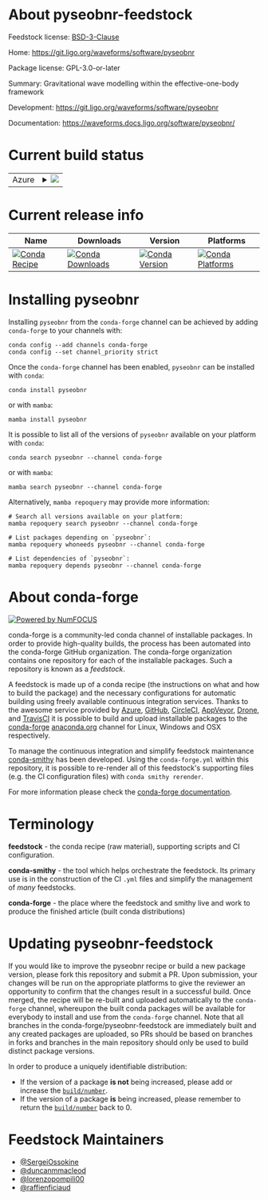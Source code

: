 About pyseobnr-feedstock
========================

Feedstock license: [BSD-3-Clause](https://github.com/conda-forge/pyseobnr-feedstock/blob/main/LICENSE.txt)

Home: https://git.ligo.org/waveforms/software/pyseobnr

Package license: GPL-3.0-or-later

Summary: Gravitational wave modelling within the effective-one-body framework

Development: https://git.ligo.org/waveforms/software/pyseobnr

Documentation: https://waveforms.docs.ligo.org/software/pyseobnr/

Current build status
====================


<table>
    
  <tr>
    <td>Azure</td>
    <td>
      <details>
        <summary>
          <a href="https://dev.azure.com/conda-forge/feedstock-builds/_build/latest?definitionId=19091&branchName=main">
            <img src="https://dev.azure.com/conda-forge/feedstock-builds/_apis/build/status/pyseobnr-feedstock?branchName=main">
          </a>
        </summary>
        <table>
          <thead><tr><th>Variant</th><th>Status</th></tr></thead>
          <tbody><tr>
              <td>linux_64_numpy1.22python3.10.____cpython</td>
              <td>
                <a href="https://dev.azure.com/conda-forge/feedstock-builds/_build/latest?definitionId=19091&branchName=main">
                  <img src="https://dev.azure.com/conda-forge/feedstock-builds/_apis/build/status/pyseobnr-feedstock?branchName=main&jobName=linux&configuration=linux%20linux_64_numpy1.22python3.10.____cpython" alt="variant">
                </a>
              </td>
            </tr><tr>
              <td>linux_64_numpy1.22python3.9.____cpython</td>
              <td>
                <a href="https://dev.azure.com/conda-forge/feedstock-builds/_build/latest?definitionId=19091&branchName=main">
                  <img src="https://dev.azure.com/conda-forge/feedstock-builds/_apis/build/status/pyseobnr-feedstock?branchName=main&jobName=linux&configuration=linux%20linux_64_numpy1.22python3.9.____cpython" alt="variant">
                </a>
              </td>
            </tr><tr>
              <td>linux_64_numpy1.23python3.11.____cpython</td>
              <td>
                <a href="https://dev.azure.com/conda-forge/feedstock-builds/_build/latest?definitionId=19091&branchName=main">
                  <img src="https://dev.azure.com/conda-forge/feedstock-builds/_apis/build/status/pyseobnr-feedstock?branchName=main&jobName=linux&configuration=linux%20linux_64_numpy1.23python3.11.____cpython" alt="variant">
                </a>
              </td>
            </tr><tr>
              <td>linux_64_numpy1.26python3.12.____cpython</td>
              <td>
                <a href="https://dev.azure.com/conda-forge/feedstock-builds/_build/latest?definitionId=19091&branchName=main">
                  <img src="https://dev.azure.com/conda-forge/feedstock-builds/_apis/build/status/pyseobnr-feedstock?branchName=main&jobName=linux&configuration=linux%20linux_64_numpy1.26python3.12.____cpython" alt="variant">
                </a>
              </td>
            </tr><tr>
              <td>osx_64_numpy1.22python3.10.____cpython</td>
              <td>
                <a href="https://dev.azure.com/conda-forge/feedstock-builds/_build/latest?definitionId=19091&branchName=main">
                  <img src="https://dev.azure.com/conda-forge/feedstock-builds/_apis/build/status/pyseobnr-feedstock?branchName=main&jobName=osx&configuration=osx%20osx_64_numpy1.22python3.10.____cpython" alt="variant">
                </a>
              </td>
            </tr><tr>
              <td>osx_64_numpy1.22python3.9.____cpython</td>
              <td>
                <a href="https://dev.azure.com/conda-forge/feedstock-builds/_build/latest?definitionId=19091&branchName=main">
                  <img src="https://dev.azure.com/conda-forge/feedstock-builds/_apis/build/status/pyseobnr-feedstock?branchName=main&jobName=osx&configuration=osx%20osx_64_numpy1.22python3.9.____cpython" alt="variant">
                </a>
              </td>
            </tr><tr>
              <td>osx_64_numpy1.23python3.11.____cpython</td>
              <td>
                <a href="https://dev.azure.com/conda-forge/feedstock-builds/_build/latest?definitionId=19091&branchName=main">
                  <img src="https://dev.azure.com/conda-forge/feedstock-builds/_apis/build/status/pyseobnr-feedstock?branchName=main&jobName=osx&configuration=osx%20osx_64_numpy1.23python3.11.____cpython" alt="variant">
                </a>
              </td>
            </tr><tr>
              <td>osx_64_numpy1.26python3.12.____cpython</td>
              <td>
                <a href="https://dev.azure.com/conda-forge/feedstock-builds/_build/latest?definitionId=19091&branchName=main">
                  <img src="https://dev.azure.com/conda-forge/feedstock-builds/_apis/build/status/pyseobnr-feedstock?branchName=main&jobName=osx&configuration=osx%20osx_64_numpy1.26python3.12.____cpython" alt="variant">
                </a>
              </td>
            </tr>
          </tbody>
        </table>
      </details>
    </td>
  </tr>
</table>

Current release info
====================

| Name | Downloads | Version | Platforms |
| --- | --- | --- | --- |
| [![Conda Recipe](https://img.shields.io/badge/recipe-pyseobnr-green.svg)](https://anaconda.org/conda-forge/pyseobnr) | [![Conda Downloads](https://img.shields.io/conda/dn/conda-forge/pyseobnr.svg)](https://anaconda.org/conda-forge/pyseobnr) | [![Conda Version](https://img.shields.io/conda/vn/conda-forge/pyseobnr.svg)](https://anaconda.org/conda-forge/pyseobnr) | [![Conda Platforms](https://img.shields.io/conda/pn/conda-forge/pyseobnr.svg)](https://anaconda.org/conda-forge/pyseobnr) |

Installing pyseobnr
===================

Installing `pyseobnr` from the `conda-forge` channel can be achieved by adding `conda-forge` to your channels with:

```
conda config --add channels conda-forge
conda config --set channel_priority strict
```

Once the `conda-forge` channel has been enabled, `pyseobnr` can be installed with `conda`:

```
conda install pyseobnr
```

or with `mamba`:

```
mamba install pyseobnr
```

It is possible to list all of the versions of `pyseobnr` available on your platform with `conda`:

```
conda search pyseobnr --channel conda-forge
```

or with `mamba`:

```
mamba search pyseobnr --channel conda-forge
```

Alternatively, `mamba repoquery` may provide more information:

```
# Search all versions available on your platform:
mamba repoquery search pyseobnr --channel conda-forge

# List packages depending on `pyseobnr`:
mamba repoquery whoneeds pyseobnr --channel conda-forge

# List dependencies of `pyseobnr`:
mamba repoquery depends pyseobnr --channel conda-forge
```


About conda-forge
=================

[![Powered by
NumFOCUS](https://img.shields.io/badge/powered%20by-NumFOCUS-orange.svg?style=flat&colorA=E1523D&colorB=007D8A)](https://numfocus.org)

conda-forge is a community-led conda channel of installable packages.
In order to provide high-quality builds, the process has been automated into the
conda-forge GitHub organization. The conda-forge organization contains one repository
for each of the installable packages. Such a repository is known as a *feedstock*.

A feedstock is made up of a conda recipe (the instructions on what and how to build
the package) and the necessary configurations for automatic building using freely
available continuous integration services. Thanks to the awesome service provided by
[Azure](https://azure.microsoft.com/en-us/services/devops/), [GitHub](https://github.com/),
[CircleCI](https://circleci.com/), [AppVeyor](https://www.appveyor.com/),
[Drone](https://cloud.drone.io/welcome), and [TravisCI](https://travis-ci.com/)
it is possible to build and upload installable packages to the
[conda-forge](https://anaconda.org/conda-forge) [anaconda.org](https://anaconda.org/)
channel for Linux, Windows and OSX respectively.

To manage the continuous integration and simplify feedstock maintenance
[conda-smithy](https://github.com/conda-forge/conda-smithy) has been developed.
Using the ``conda-forge.yml`` within this repository, it is possible to re-render all of
this feedstock's supporting files (e.g. the CI configuration files) with ``conda smithy rerender``.

For more information please check the [conda-forge documentation](https://conda-forge.org/docs/).

Terminology
===========

**feedstock** - the conda recipe (raw material), supporting scripts and CI configuration.

**conda-smithy** - the tool which helps orchestrate the feedstock.
                   Its primary use is in the construction of the CI ``.yml`` files
                   and simplify the management of *many* feedstocks.

**conda-forge** - the place where the feedstock and smithy live and work to
                  produce the finished article (built conda distributions)


Updating pyseobnr-feedstock
===========================

If you would like to improve the pyseobnr recipe or build a new
package version, please fork this repository and submit a PR. Upon submission,
your changes will be run on the appropriate platforms to give the reviewer an
opportunity to confirm that the changes result in a successful build. Once
merged, the recipe will be re-built and uploaded automatically to the
`conda-forge` channel, whereupon the built conda packages will be available for
everybody to install and use from the `conda-forge` channel.
Note that all branches in the conda-forge/pyseobnr-feedstock are
immediately built and any created packages are uploaded, so PRs should be based
on branches in forks and branches in the main repository should only be used to
build distinct package versions.

In order to produce a uniquely identifiable distribution:
 * If the version of a package **is not** being increased, please add or increase
   the [``build/number``](https://docs.conda.io/projects/conda-build/en/latest/resources/define-metadata.html#build-number-and-string).
 * If the version of a package **is** being increased, please remember to return
   the [``build/number``](https://docs.conda.io/projects/conda-build/en/latest/resources/define-metadata.html#build-number-and-string)
   back to 0.

Feedstock Maintainers
=====================

* [@SergeiOssokine](https://github.com/SergeiOssokine/)
* [@duncanmmacleod](https://github.com/duncanmmacleod/)
* [@lorenzopompili00](https://github.com/lorenzopompili00/)
* [@raffienficiaud](https://github.com/raffienficiaud/)

